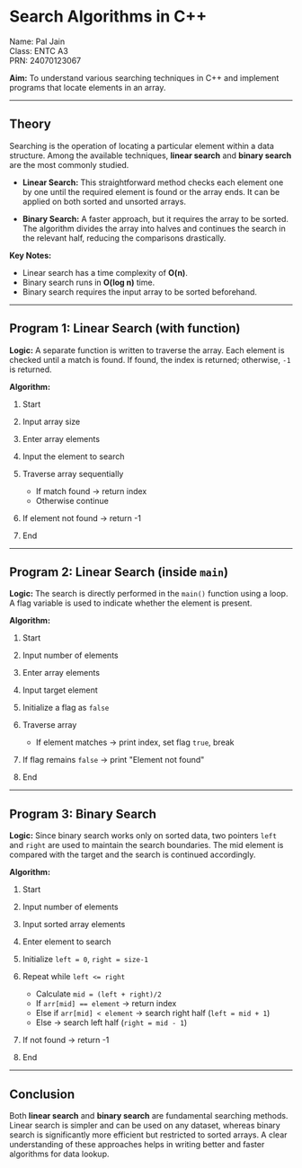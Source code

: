 # Search Algorithms in C++

Name: Pal Jain  
Class: ENTC A3  
PRN: 24070123067  

**Aim:**
To understand various searching techniques in C++ and implement programs that locate elements in an array.

---

## Theory

Searching is the operation of locating a particular element within a data structure. Among the available techniques, **linear search** and **binary search** are the most commonly studied.

* **Linear Search:**
  This straightforward method checks each element one by one until the required element is found or the array ends. It can be applied on both sorted and unsorted arrays.

* **Binary Search:**
  A faster approach, but it requires the array to be sorted. The algorithm divides the array into halves and continues the search in the relevant half, reducing the comparisons drastically.

**Key Notes:**

* Linear search has a time complexity of **O(n)**.
* Binary search runs in **O(log n)** time.
* Binary search requires the input array to be sorted beforehand.

---

## Program 1: Linear Search (with function)

**Logic:**
A separate function is written to traverse the array. Each element is checked until a match is found. If found, the index is returned; otherwise, `-1` is returned.

**Algorithm:**

1. Start
2. Input array size
3. Enter array elements
4. Input the element to search
5. Traverse array sequentially

   * If match found → return index
   * Otherwise continue
6. If element not found → return -1
7. End

---

## Program 2: Linear Search (inside `main`)

**Logic:**
The search is directly performed in the `main()` function using a loop. A flag variable is used to indicate whether the element is present.

**Algorithm:**

1. Start
2. Input number of elements
3. Enter array elements
4. Input target element
5. Initialize a flag as `false`
6. Traverse array

   * If element matches → print index, set flag `true`, break
7. If flag remains `false` → print "Element not found"
8. End

---

## Program 3: Binary Search

**Logic:**
Since binary search works only on sorted data, two pointers `left` and `right` are used to maintain the search boundaries. The mid element is compared with the target and the search is continued accordingly.

**Algorithm:**

1. Start
2. Input number of elements
3. Input sorted array elements
4. Enter element to search
5. Initialize `left = 0`, `right = size-1`
6. Repeat while `left <= right`

   * Calculate `mid = (left + right)/2`
   * If `arr[mid] == element` → return index
   * Else if `arr[mid] < element` → search right half (`left = mid + 1`)
   * Else → search left half (`right = mid - 1`)
7. If not found → return -1
8. End

---

## Conclusion

Both **linear search** and **binary search** are fundamental searching methods. Linear search is simpler and can be used on any dataset, whereas binary search is significantly more efficient but restricted to sorted arrays. A clear understanding of these approaches helps in writing better and faster algorithms for data lookup.

